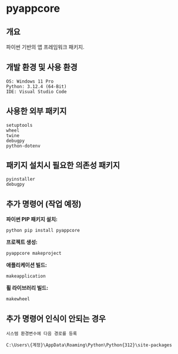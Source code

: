 # pyappcore

## 개요

파이썬 기반의 앱 프레임워크 패키지.


## 개발 환경 및 사용 환경

    OS: Windows 11 Pro  
    Python: 3.12.4 (64-Bit)   
    IDE: Visual Studio Code   


## 사용한 외부 패키지

    setuptools   
    wheel   
    twine   
    debugpy  
    python-dotenv   


## 패키지 설치시 필요한 의존성 패키지

    pyinstaller
    debugpy


## 추가 명령어 (작업 예정)

**파이썬 PIP 패키지 설치:**   

    python pip install pyappcore


**프로젝트 생성:**   

    pyappcore makeproject


**애플리케이션 빌드:**   

    makeapplication


**휠 라이브러리 빌드:**   

    makewheel


## 추가 명령어 인식이 안되는 경우

    시스템 환경변수에 다음 경로를 등록   
    
    C:\Users\{계정}\AppData\Roaming\Python\Python{312}\site-packages   

